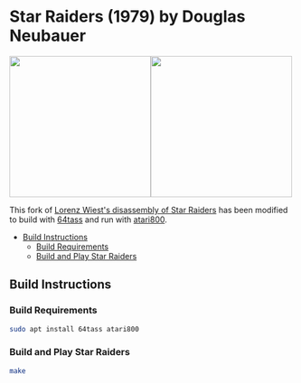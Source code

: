 # Star Raiders (1979) by Douglas Neubauer
<img src="https://user-images.githubusercontent.com/58846/130362374-c449633e-34e6-444f-ba6c-3a8e9bf49482.png" height=250><img src="https://user-images.githubusercontent.com/58846/130362369-d432b3c2-0e40-4be1-8922-6169a58ccbbf.gif" height=250>


This fork of [Lorenz Wiest's disassembly of Star Raiders](lwiest/StarRaiders) has been modified to build with [64tass](https://64tass.sf.net) and run with [atari800](https://atari800.github.io/).

<!-- vim-markdown-toc GFM -->

* [Build Instructions](#build-instructions)
  * [Build Requirements](#build-requirements)
  * [Build and Play Star Raiders](#build-and-play-star-raiders)

<!-- vim-markdown-toc -->
## Build Instructions

### Build Requirements
```sh
sudo apt install 64tass atari800
```

### Build and Play Star Raiders

```sh
make
```

